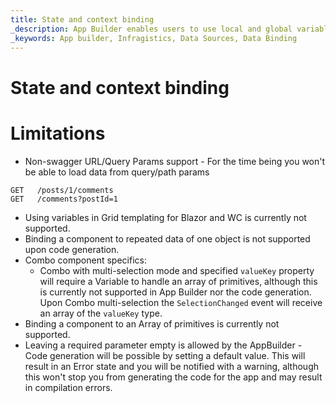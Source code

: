 ```yaml
---
title: State and context binding
_description: App Builder enables users to use local and global variables that help with storing different data to manage your app state
_keywords: App builder, Infragistics, Data Sources, Data Binding
---
```


# State and context binding

# Limitations
- Non-swagger URL/Query Params support - For the time being you won't be able to load data from query/path params
```
GET   /posts/1/comments
GET   /comments?postId=1
```
- Using variables in Grid templating for Blazor and WC is currently not supported.
- Binding a component to repeated data of one object is not supported upon code generation.
- Combo component specifics:
   - Combo with multi-selection mode and specified `valueKey` property will require a Variable to handle an array of primitives, although this is currently not supported in App Builder nor the code generation. Upon Combo multi-selection the `SelectionChanged` event will receive an array of the `valueKey` type.
- Binding a component to an Array of primitives is currently not supported.
- Leaving a required parameter empty is allowed by the AppBuilder - Code generation will be possible by setting a default value. This will result in an Error state and you will be notified with a warning, although this won't stop you from generating the code for the app and may result in compilation errors.
